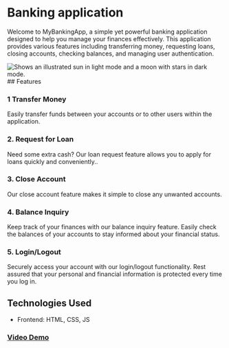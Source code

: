 # Banking application 
Welcome to MyBankingApp, a simple yet powerful banking application designed to help you manage your finances effectively. This application provides various features including transferring money, requesting loans, closing accounts, checking balances, and managing user authentication.


<picture>
  <img alt="Shows an illustrated sun in light mode and a moon with stars in dark mode." src="https://lh3.googleusercontent.com/u/0/drive-viewer/AKGpihYL0pKvF0sJhjdas3gthvSSBtdryhIrU-9k8dOr386utdQ6oHyB4AixrstR--eHnZtHm3i9FVU3h20G51u4W99n94uwZb2JSug=w1921-h1004-rw-v1">
</picture>
## Features

### 1 Transfer Money
Easily transfer funds between your accounts or to other users within the application. 

### 2. Request for Loan
Need some extra cash? Our loan request feature allows you to apply for loans quickly and conveniently..

### 3. Close Account
Our close account feature makes it simple to close any unwanted accounts.

### 4. Balance Inquiry
Keep track of your finances with our balance inquiry feature. Easily check the balances of your accounts to stay informed about your financial status.

### 5. Login/Logout
Securely access your account with our login/logout functionality. Rest assured that your personal and financial information is protected every time you log in.

## Technologies Used
- Frontend: HTML, CSS, JS

### [Video Demo ](https://drive.google.com/file/d/1Am7GmJHQW9t_SRb8LAIKxphWfrZZHdZD/view?usp=sharing)


